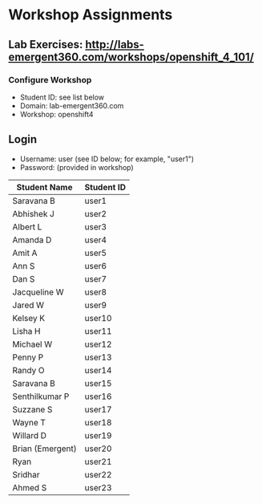 # Workshop Assignments
## Lab Exercises: http://labs-emergent360.com/workshops/openshift_4_101/
### Configure Workshop
- Student ID: see list below
- Domain: lab-emergent360.com
- Workshop: openshift4

## Login
- Username: user<id> (see ID below; for example, "user1")
- Password: (provided in workshop)

|Student Name |Student ID|
|------------ | ---------------|
|	Saravana	B	|	user1	|
|	Abhishek	J	|	user2	|
|	Albert	L	|	user3	|
|	Amanda	D	|	user4	|
|	Amit	A	|	user5	|
|	Ann	S	|	user6	|
|	Dan	S	|	user7	|
|	Jacqueline	W	|	user8	|
|	Jared	W	|	user9	|
|	Kelsey	K	|	user10	|
|	Lisha	H	|	user11	|
|	Michael	W	|	user12	|
|	Penny	P	|	user13	|
|	Randy	O	|	user14	|
|	Saravana	B	|	user15	|
|	Senthilkumar	P	|	user16	|
|	Suzzane	S	|	user17	|
|	Wayne	T	|	user18	|
|	Willard	D	|	user19	|
| Brian (Emergent) | user20 |
  | Ryan | user21 |
  | Sridhar | user22 |
  | Ahmed S | user23 |
